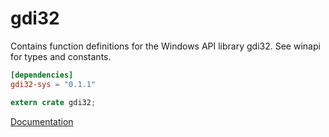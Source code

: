# gdi32 #
Contains function definitions for the Windows API library gdi32. See winapi for types and constants.

```toml
[dependencies]
gdi32-sys = "0.1.1"
```

```rust
extern crate gdi32;
```

[Documentation](https://retep998.github.io/doc/gdi32/)
